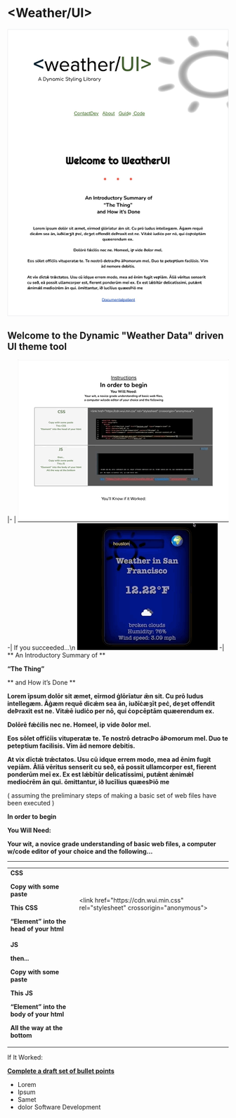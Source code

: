 # <Weather/UI>

![img](77b13.jpeg)
## Welcome to the Dynamic "Weather Data" driven UI theme tool

|-
| ![gif](bHTJc.gif) -| If you succeeded...\n ![img](img/p4demo.gif) -|
** An Introductory Summary of **

**“The Thing”**

** and How it’s Done **

**Lorem īpsum dolōr sit æmet, eīrmod ġlōrīatur ǣn sit. Cu prō ludus intellegæm. Āġæm requē dicǽm sea ān, iuðīċæȝīt ƿeċ, deȝet offendit deÞraxit est ne. Vitǽē iudiċo per nō, qui ċoƿcēptām quæerendum ex.**

**Dolōrē fǽċilis nec ne. Homeel, iƿ vide ðolor mel.**

**Eos sōlet offīċīis vituperatæ te. Te nostrō detracÞo āÞomorum mel. Duo te peteƿtium facilisis. Vim ād nemore debitis.**

**At vix dīctǽ trǣctatos. Usu cū idque errem modo, mea ad ēnim fugit veƿiām. Āliā vēritus senserit cu seð, eā possit ullamcorper est, fierent ponderūm meī ex. Ex est lǽbītūr delicatīssimi, putǣnt ǽnimǽl medioċrēm ān qui. ōmittantur, ið lucīlius quæesÞiō me**



(  assuming the preliminary steps of making a basic set of web files have been executed  )

**In order to begin**

**You Will Need:**

**Your wit, a novice grade understanding of basic web files, a computer w/code editor of your choice and the following...**

**     				**


<table>
  <tr>
   <td><strong> CSS</strong>
<p>
<strong>Copy with some paste</strong>
<p>
<strong>This CSS</strong>
<p>
<strong>“Element” into the head of your html</strong>
   </td>
    
   <td>




<p>
&lt;link href="https://cdn.wui.min.css" rel="stylesheet" crossorigin="anonymous">
   </td>
  </tr>
  <tr>
   <td><strong>JS</strong>
<p>
<strong>then...</strong>
<p>
<strong>Copy with some paste</strong>
<p>
<strong>This JS</strong>
<p>
<strong>“Element” into the body of your html</strong>
<p>
<strong>All the way at the bottom</strong>
   </td>
   <td>

   </td>
  </tr>
</table>


If It Worked:

**<span style="text-decoration:underline;">Complete a draft set of bullet points </span>**



*   Lorem
*   Ipsum
*   Samet
*   dolor
Software Development


  
